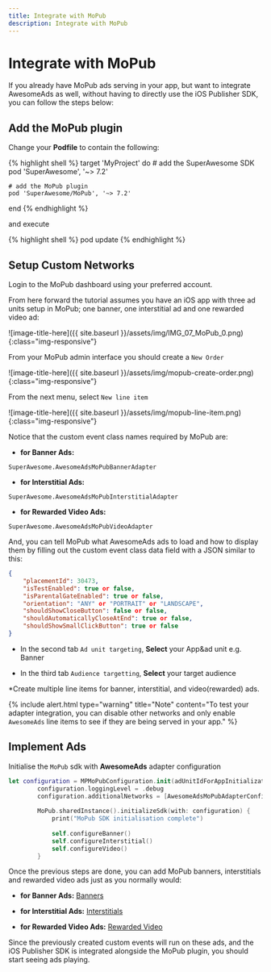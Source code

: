 ```yaml
---
title: Integrate with MoPub
description: Integrate with MoPub
---
```


# Integrate with MoPub

If you already have MoPub ads serving in your app, but want to integrate AwesomeAds as well, without having to directly use the iOS Publisher SDK, you can follow the steps below:

## Add the MoPub plugin

Change your <strong>Podfile</strong> to contain the following:

{% highlight shell %}
target 'MyProject' do
    # add the SuperAwesome SDK
    pod 'SuperAwesome', '~> 7.2'

    # add the MoPub plugin
    pod 'SuperAwesome/MoPub', '~> 7.2'
end
{% endhighlight %}

and execute

{% highlight shell %}
pod update
{% endhighlight %}

## Setup Custom Networks

Login to the MoPub dashboard using your preferred account.

From here forward the tutorial assumes you have an iOS app with three ad units setup in MoPub; one banner, one interstitial ad and one rewarded video ad:

![image-title-here]({{ site.baseurl }}/assets/img/IMG_07_MoPub_0.png){:class="img-responsive"}

From your MoPub admin interface you should create a `New Order`

![image-title-here]({{ site.baseurl }}/assets/img/mopub-create-order.png){:class="img-responsive"}

From the next menu, select `New line item`

![image-title-here]({{ site.baseurl }}/assets/img/mopub-line-item.png){:class="img-responsive"}

Notice that the custom event class names required by MoPub are:
 - <strong>for Banner Ads:</strong>
 
 `SuperAwesome.AwesomeAdsMoPubBannerAdapter`
 - <strong>for Interstitial Ads:</strong> 
 
 `SuperAwesome.AwesomeAdsMoPubInterstitialAdapter`
 - <strong>for Rewarded Video Ads:</strong> 
 
 `SuperAwesome.AwesomeAdsMoPubVideoAdapter`

And, you can tell MoPub what AwesomeAds ads to load and how to display them by filling out the custom event class data field with a JSON similar to this:

```json
{
    "placementId": 30473,
    "isTestEnabled": true or false,
    "isParentalGateEnabled": true or false,
    "orientation": "ANY" or "PORTRAIT" or "LANDSCAPE",
    "shouldShowCloseButton": false or false,
    "shouldAutomaticallyCloseAtEnd": true or false,
    "shouldShowSmallClickButton": true or false
}
```

- In the second tab `Ad unit targeting`, <strong>Select</strong> your App&ad unit e.g. Banner

- In the third tab `Audience targetting`, <strong>Select</strong> your target audience

*Create multiple line items for banner, interstitial, and video(rewarded) ads.

{% include alert.html type="warning" title="Note" content="To test your adapter integration, you can disable other networks and only enable `AwesomeAds` line items to see if they are being served in your app." %}

## Implement Ads

Initialise the `MoPub` sdk with <strong>AwesomeAds</strong> adapter configuration

```swift
let configuration = MPMoPubConfiguration.init(adUnitIdForAppInitialization: bannerAdId)
        configuration.loggingLevel = .debug
        configuration.additionalNetworks = [AwesomeAdsMoPubAdapterConfiguration.self]
                
        MoPub.sharedInstance().initializeSdk(with: configuration) {
            print("MoPub SDK initialisation complete")
            
            self.configureBanner()
            self.configureInterstitial()
            self.configureVideo()
        }
```

Once the previous steps are done, you can add MoPub banners, interstitials and rewarded video ads just as you normally would:

 - <strong>for Banner Ads:</strong>
 [Banners](https://developers.mopub.com/publishers/ios/banner/)
 
 - <strong>for Interstitial Ads:</strong> 
 [Interstitials](https://developers.mopub.com/publishers/ios/interstitial/)

 - <strong>for Rewarded Video Ads:</strong> 
 [Rewarded Video](https://developers.mopub.com/publishers/ios/rewarded-video/)

Since the previously created custom events will run on these ads, and the iOS Publisher SDK is integrated alongside the MoPub plugin, you should start seeing ads playing.